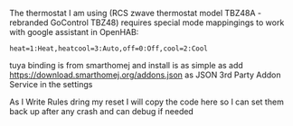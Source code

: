 The thermostat I am using (RCS zwave thermostat model TBZ48A - rebranded GoControl TBZ48) requires special mode mappingings to work with google assistant in OpenHAB:
    
    heat=1:Heat,heatcool=3:Auto,off=0:Off,cool=2:Cool

tuya binding is from smarthomej and install is as simple as add https://download.smarthomej.org/addons.json as JSON 3rd Party Addon Service in the settings

As I Write Rules dring my reset I will copy the code here so I can set them back up after any crash and can debug if needed
